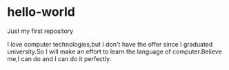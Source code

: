 # hello-world
Just my first repository

I love computer technologies,but I don't have the offer since I graduated university.So 
I will make an effort to learn the language of computer.Believe me,I can do and I can do it 
perfectly.
